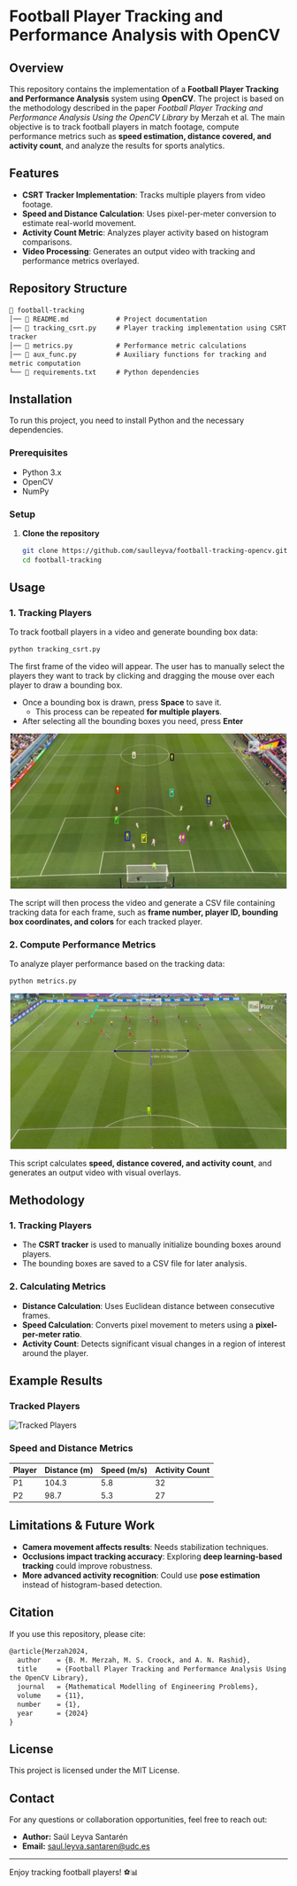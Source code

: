 # Football Player Tracking and Performance Analysis with OpenCV

## Overview
This repository contains the implementation of a **Football Player Tracking and Performance Analysis** system using **OpenCV**. The project is based on the methodology described in the paper *Football Player Tracking and Performance Analysis Using the OpenCV Library* by Merzah et al. The main objective is to track football players in match footage, compute performance metrics such as **speed estimation, distance covered, and activity count**, and analyze the results for sports analytics.

## Features
- **CSRT Tracker Implementation**: Tracks multiple players from video footage.
- **Speed and Distance Calculation**: Uses pixel-per-meter conversion to estimate real-world movement.
- **Activity Count Metric**: Analyzes player activity based on histogram comparisons.
- **Video Processing**: Generates an output video with tracking and performance metrics overlayed.

## Repository Structure
```
📂 football-tracking
│── 📄 README.md            # Project documentation
│── 📄 tracking_csrt.py     # Player tracking implementation using CSRT tracker
│── 📄 metrics.py           # Performance metric calculations
│── 📄 aux_func.py          # Auxiliary functions for tracking and metric computation
└── 📄 requirements.txt     # Python dependencies
```

## Installation
To run this project, you need to install Python and the necessary dependencies.

### Prerequisites
- Python 3.x
- OpenCV
- NumPy

### Setup
1. **Clone the repository**
   ```bash
   git clone https://github.com/saulleyva/football-tracking-opencv.git
   cd football-tracking
   ```
   
## Usage
### 1. Tracking Players
To track football players in a video and generate bounding box data:
```bash
python tracking_csrt.py
```

The first frame of the video will appear. The user has to manually select the players they want to track by clicking and dragging the mouse over each player to draw a bounding box.

- Once a bounding box is drawn, press **Space** to save it.
   - This process can be repeated **for multiple players**.
- After selecting all the bounding boxes you need, press **Enter**

<div align="center">
<img src="images/player_bbox.png" alt="Tracked Players" width="500">
</div>

The script will then process the video and generate a CSV file containing tracking data for each frame, such as **frame number, player ID, bounding box coordinates, and colors** for each tracked player.

### 2. Compute Performance Metrics
To analyze player performance based on the tracking data:
```bash
python metrics.py
```


<div align="center">
<img src="images/field_measurements.png" alt="Field Measurements" width="500">
</div>

This script calculates **speed, distance covered, and activity count**, and generates an output video with visual overlays.

## Methodology
### 1. **Tracking Players**
- The **CSRT tracker** is used to manually initialize bounding boxes around players.
- The bounding boxes are saved to a CSV file for later analysis.

### 2. **Calculating Metrics**
- **Distance Calculation**: Uses Euclidean distance between consecutive frames.
- **Speed Calculation**: Converts pixel movement to meters using a **pixel-per-meter ratio**.
- **Activity Count**: Detects significant visual changes in a region of interest around the player.

## Example Results
### **Tracked Players**
![Tracked Players](example-tracking.png)

### **Speed and Distance Metrics**
| Player | Distance (m) | Speed (m/s) | Activity Count |
|--------|-------------|-------------|---------------|
| P1     | 104.3       | 5.8         | 32            |
| P2     | 98.7        | 5.3         | 27            |

## Limitations & Future Work
- **Camera movement affects results**: Needs stabilization techniques.
- **Occlusions impact tracking accuracy**: Exploring **deep learning-based tracking** could improve robustness.
- **More advanced activity recognition**: Could use **pose estimation** instead of histogram-based detection.

## Citation
If you use this repository, please cite:
```
@article{Merzah2024,
  author    = {B. M. Merzah, M. S. Croock, and A. N. Rashid},
  title     = {Football Player Tracking and Performance Analysis Using the OpenCV Library},
  journal   = {Mathematical Modelling of Engineering Problems},
  volume    = {11},
  number    = {1},
  year      = {2024}
}
```

## License
This project is licensed under the MIT License.

## Contact
For any questions or collaboration opportunities, feel free to reach out:
- **Author:** Saúl Leyva Santarén
- **Email:** saul.leyva.santaren@udc.es

---
Enjoy tracking football players! ⚽📊
